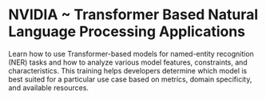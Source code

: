 # NVIDIA ~ Transformer Based Natural Language Processing Applications
Learn how to use Transformer-based models for named-entity recognition (NER) tasks and how to analyze various model features, constraints, and  characteristics. This training helps developers  determine  which  model  is  best  suited  for  a  particular  use  case  based  on  metrics, domain specificity, and available resources.
